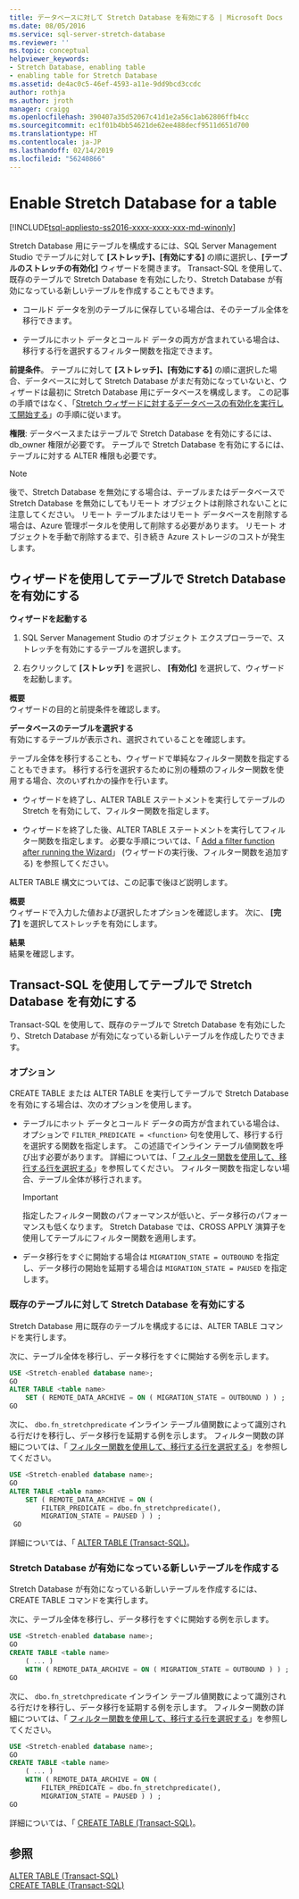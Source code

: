 ```yaml
---
title: データベースに対して Stretch Database を有効にする | Microsoft Docs
ms.date: 08/05/2016
ms.service: sql-server-stretch-database
ms.reviewer: ''
ms.topic: conceptual
helpviewer_keywords:
- Stretch Database, enabling table
- enabling table for Stretch Database
ms.assetid: de4ac0c5-46ef-4593-a11e-9dd9bcd3ccdc
author: rothja
ms.author: jroth
manager: craigg
ms.openlocfilehash: 390407a35d52067c41d1e2a56c1ab62806ffb4cc
ms.sourcegitcommit: ec1f01b4bb54621de62ee488decf9511d651d700
ms.translationtype: HT
ms.contentlocale: ja-JP
ms.lasthandoff: 02/14/2019
ms.locfileid: "56240866"
---
```

# <a name="enable-stretch-database-for-a-table"></a>Enable Stretch Database for a table
[!INCLUDE[tsql-appliesto-ss2016-xxxx-xxxx-xxx-md-winonly](../../includes/tsql-appliesto-ss2016-xxxx-xxxx-xxx-md-winonly.md)]


  Stretch Database 用にテーブルを構成するには、SQL Server Management Studio でテーブルに対して **[ストレッチ]、[有効にする]** の順に選択し、**[テーブルのストレッチの有効化]** ウィザードを開きます。 Transact-SQL を使用して、既存のテーブルで Stretch Database を有効にしたり、Stretch Database が有効になっている新しいテーブルを作成することもできます。  
  
-   コールド データを別のテーブルに保存している場合は、そのテーブル全体を移行できます。  
  
-   テーブルにホット データとコールド データの両方が含まれている場合は、移行する行を選択するフィルター関数を指定できます。    
 
 **前提条件**。 テーブルに対して **[ストレッチ]、[有効にする]** の順に選択した場合、データベースに対して Stretch Database がまだ有効になっていないと、ウィザードは最初に Stretch Database 用にデータベースを構成します。 この記事の手順ではなく、「[Stretch ウィザードに対するデータベースの有効化を実行して開始する](../../sql-server/stretch-database/get-started-by-running-the-enable-database-for-stretch-wizard.md)」の手順に従います。  
  
 **権限**: データベースまたはテーブルで Stretch Database を有効にするには、db_owner 権限が必要です。 テーブルで Stretch Database を有効にするには、テーブルに対する ALTER 権限も必要です。  

 > [!NOTE]
 > 後で、Stretch Database を無効にする場合は、テーブルまたはデータベースで Stretch Database を無効にしてもリモート オブジェクトは削除されないことに注意してください。 リモート テーブルまたはリモート データベースを削除する場合は、Azure 管理ポータルを使用して削除する必要があります。 リモート オブジェクトを手動で削除するまで、引き続き Azure ストレージのコストが発生します。
 
##  <a name="EnableWizardTable"></a> ウィザードを使用してテーブルで Stretch Database を有効にする  
 **ウィザードを起動する**  
 1.  SQL Server Management Studio のオブジェクト エクスプローラーで、ストレッチを有効にするテーブルを選択します。  
  
2.  右クリックして **[ストレッチ]** を選択し、 **[有効化]** を選択して、ウィザードを起動します。  
  
 **概要**  
 ウィザードの目的と前提条件を確認します。  
  
 **データベースのテーブルを選択する**  
 有効にするテーブルが表示され、選択されていることを確認します。  
  
 テーブル全体を移行することも、ウィザードで単純なフィルター関数を指定することもできます。 移行する行を選択するために別の種類のフィルター関数を使用する場合、次のいずれかの操作を行います。  
  
-   ウィザードを終了し、ALTER TABLE ステートメントを実行してテーブルの Stretch を有効にして、フィルター関数を指定します。  
  
-   ウィザードを終了した後、ALTER TABLE ステートメントを実行してフィルター関数を指定します。 必要な手順については、「 [Add a filter function after running the Wizard](../../sql-server/stretch-database/select-rows-to-migrate-by-using-a-filter-function-stretch-database.md#addafterwiz)」 (ウィザードの実行後、フィルター関数を追加する) を参照してください。  
  
 ALTER TABLE 構文については、この記事で後ほど説明します。  
  
 **概要**  
 ウィザードで入力した値および選択したオプションを確認します。 次に、 **[完了]** を選択してストレッチを有効にします。  
  
 **結果**  
 結果を確認します。  
  
##  <a name="EnableTSQLTable"></a> Transact-SQL を使用してテーブルで Stretch Database を有効にする  
 Transact-SQL を使用して、既存のテーブルで Stretch Database を有効にしたり、Stretch Database が有効になっている新しいテーブルを作成したりできます。  
  
### <a name="options"></a>オプション  
 CREATE TABLE または ALTER TABLE を実行してテーブルで Stretch Database を有効にする場合は、次のオプションを使用します。  
  
-   テーブルにホット データとコールド データの両方が含まれている場合は、オプションで `FILTER_PREDICATE = <function>` 句を使用して、移行する行を選択する関数を指定します。 この述語でインライン テーブル値関数を呼び出す必要があります。 詳細については、「 [フィルター関数を使用して、移行する行を選択する](../../sql-server/stretch-database/select-rows-to-migrate-by-using-a-filter-function-stretch-database.md)」を参照してください。 フィルター関数を指定しない場合、テーブル全体が移行されます。  
  
    > [!IMPORTANT]  
    > 指定したフィルター関数のパフォーマンスが低いと、データ移行のパフォーマンスも低くなります。 Stretch Database では、CROSS APPLY 演算子を使用してテーブルにフィルター関数を適用します。  
  
-   データ移行をすぐに開始する場合は `MIGRATION_STATE = OUTBOUND` を指定し、データ移行の開始を延期する場合は  `MIGRATION_STATE = PAUSED` を指定します。  
  
### <a name="enable-stretch-database-for-an-existing-table"></a>既存のテーブルに対して Stretch Database を有効にする  
 Stretch Database 用に既存のテーブルを構成するには、ALTER TABLE コマンドを実行します。  
  
 次に、テーブル全体を移行し、データ移行をすぐに開始する例を示します。  
  
```sql  
USE <Stretch-enabled database name>;
GO
ALTER TABLE <table name>  
    SET ( REMOTE_DATA_ARCHIVE = ON ( MIGRATION_STATE = OUTBOUND ) ) ;  
GO
```  
  
 次に、 `dbo.fn_stretchpredicate` インライン テーブル値関数によって識別される行だけを移行し、データ移行を延期する例を示します。 フィルター関数の詳細については、「 [フィルター関数を使用して、移行する行を選択する](../../sql-server/stretch-database/select-rows-to-migrate-by-using-a-filter-function-stretch-database.md)」を参照してください。  
  
```sql  
USE <Stretch-enabled database name>;
GO
ALTER TABLE <table name>  
    SET ( REMOTE_DATA_ARCHIVE = ON (  
        FILTER_PREDICATE = dbo.fn_stretchpredicate(),  
        MIGRATION_STATE = PAUSED ) ) ;  
 GO
```  
  
 詳細については、「 [ALTER TABLE &#40;Transact-SQL&#41;](../../t-sql/statements/alter-table-transact-sql.md)。  
  
### <a name="create-a-new-table-with-stretch-database-enabled"></a>Stretch Database が有効になっている新しいテーブルを作成する  
 Stretch Database が有効になっている新しいテーブルを作成するには、CREATE TABLE コマンドを実行します。  
  
 次に、テーブル全体を移行し、データ移行をすぐに開始する例を示します。  
  
```sql  
USE <Stretch-enabled database name>;
GO
CREATE TABLE <table name>
    ( ... )  
    WITH ( REMOTE_DATA_ARCHIVE = ON ( MIGRATION_STATE = OUTBOUND ) ) ;  
GO
```  
  
 次に、 `dbo.fn_stretchpredicate` インライン テーブル値関数によって識別される行だけを移行し、データ移行を延期する例を示します。 フィルター関数の詳細については、「 [フィルター関数を使用して、移行する行を選択する](../../sql-server/stretch-database/select-rows-to-migrate-by-using-a-filter-function-stretch-database.md)」を参照してください。  
  
```sql  
USE <Stretch-enabled database name>;
GO
CREATE TABLE <table name> 
    ( ... )  
    WITH ( REMOTE_DATA_ARCHIVE = ON (  
        FILTER_PREDICATE = dbo.fn_stretchpredicate(),  
        MIGRATION_STATE = PAUSED ) ) ;  
GO  
```  
  
 詳細については、「 [CREATE TABLE &#40;Transact-SQL&#41;](../../t-sql/statements/create-table-transact-sql.md)。  
  
## <a name="see-also"></a>参照  
 [ALTER TABLE &#40;Transact-SQL&#41;](../../t-sql/statements/alter-table-transact-sql.md)   
 [CREATE TABLE &#40;Transact-SQL&#41;](../../t-sql/statements/create-table-transact-sql.md)  
  
  
